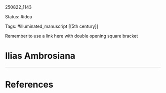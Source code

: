 
250822_1143

Status: #idea

Tags: #illuminated_manuscript [[5th century]]

Remember to use a link here with double opening square bracket
# Ilias Ambrosiana



---
# References